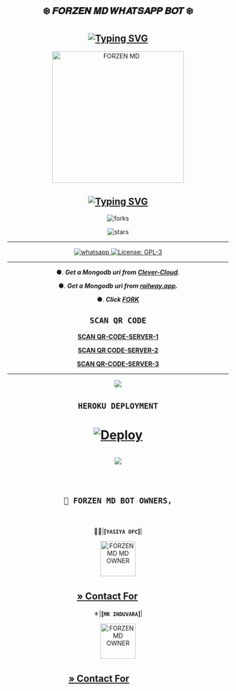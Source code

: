   <div align="center">
   
## ❄️ 𝑭𝑶𝑹𝒁𝑬𝑵 𝑴𝑫 𝑾𝑯𝑨𝑻𝑺𝑨𝑷𝑷 𝑩𝑶𝑻 ❄️ 

##        [![Typing SVG](https://readme-typing-svg.herokuapp.com?font=Rockstar-ExtraBold&color=17202A&lines=🌸+Version+1+.+0+🌸;🌸+Version+1+.+0+🌸)](https://git.io/typing-svg)


 <p align="center">  
 <a href="[https://telegra.ph/file/953048fb3aa3aae12a12a.jpg](https://telegra.ph/file/0b5a7839e8ee21874921e.jpg)">
    <img alt="FORZEN MD" height="300" src="https://telegra.ph/file/0b5a7839e8ee21874921e.jpg">

    
## [![Typing SVG](https://readme-typing-svg.herokuapp.com?font=Rockstar-ExtraBold&color=F33A6A&lines=𝐖𝐞𝐥𝐜𝐨𝐦𝐞+𝐓𝐨:+𝑭𝑶𝑹𝒁𝑬𝑵+𝑴𝑫+𝑩𝑶𝑻;ᴏᴡɴᴇʀ+ʙʏ+ʏᴀsɪʏᴀ+ᴏғғɪᴄɪᴀʟ;ℂ𝕣𝕖𝕒𝕥𝕖𝕕+𝕓𝕪:+ʏᴀsɪʏᴀ+ᴀɴᴅ+ɪɴᴅᴜᴡᴀʀᴀ;ᴘᴏᴡᴇʀᴅ+ʙʏ:+ᴄʏʙᴇʀ+ᴡᴀʀʀɪᴏʀs+x+ᴛᴇᴀᴍ)](https://git.io/typing-svg)


![forks](https://img.shields.io/github/forks/yasiyaofc1/FORZEN-MD?label=Forks&style=social)

![stars](https://img.shields.io/github/stars/yasiyaofc1/FORZEN-MD?style=social)

----------
<a aria-label="Join our chats" href="https://chat.whatsapp.com/L2i6oDCjljt4mtBTUvTh7t" target="_blank">
    <img alt="whatsapp" src="https://img.shields.io/badge/Join Supporter Group-25D366?style=for-the-badge&logo=whatsapp&logoColor=white" />
  </a>
  
  <a aria-label="Secktor is free to use" href="https://github.com/SamPandey001/Secktor-Md/blob/main/LICENCE" target="_blank">
    <img alt="License: GPL-3" src="https://badges.frapsoft.com/os/gpl/gpl.png?v=103)](https://opensource.org/licenses/GPL-3.0/" target="_blank" />
  </a>

</p>


----------
●. ***Get a Mongodb uri from [Clever-Cloud](https://api.clever-cloud.com/v2/session/login).***

●. ***Get a Mongodb uri from [railway.app](https://railway.app).***

●.  ***Click [FORK](https://github.com/yasiyaofc1/FORZEN-MD/fork)***

## ```SCAN QR CODE```

**[SCAN QR-CODE-SERVER-1](https://replit.com/@DarkYasiyaofc/FORZEN-MD-V1)**



**[SCAN QR CODE-SERVER-2](https://replit.com/@DarkYasiyaofc/FORZEN-MD-V1)**

  

**[SCAN QR-CODE-SERVER-3](https://forzen-md-qr-bb8466fecf86.herokuapp.com/)**


---
﻿<img src="https://user-images.githubusercontent.com/73097560/115834477-dbab4500-a447-11eb-908a-139a6edaec5c.gif">
## ```HEROKU DEPLOYMENT```
# [![Deploy](https://www.herokucdn.com/deploy/button.svg)](https://heroku.com/deploy?template=https://github.com/CyberWarriorsX/FORZEN-MD)

﻿<img src="https://user-images.githubusercontent.com/73097560/115834477-dbab4500-a447-11eb-908a-139a6edaec5c.gif">
----------
ㅤ
## **`💃 FORZEN MD BOT OWNERS,`**
ㅤ


🤹‍♂️|**[`YASIYA OFC`]**|

 <p align="center">  
 <a href="https://telegra.ph/file/896953d764d69c906a4b7.jpg">
    <img alt="FORZEN MD MD OWNER" height="80" src="https://telegra.ph/file/896953d764d69c906a4b7.jpg">

**[» Contact For](https://wa.me/+94760018802)**
ㅤ
 ㅤ
 ---
⚜️|**[`MR INDUVARA`]**|

 <p align="center">  
 <a href="[https://telegra.ph/file/903e16f9effd8de11cc76.jpg](https://telegra.ph/file/903e16f9effd8de11cc76.jpg)">
    <img alt="FORZEN MD OWNER" height="80" src="https://telegra.ph/file/903e16f9effd8de11cc76.jpg">
 
**[» Contact For](https://wa.me/+94719735716)**
ㅤ
ㅤㅤㅤ
---
